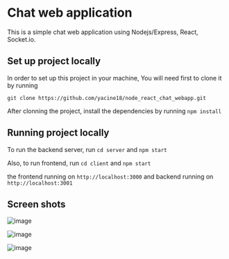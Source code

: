 # Chat web application
This is a simple chat web application using Nodejs/Express, React, Socket.io.

## Set up project locally
In order to set up this project in your machine, You will need first to clone it by running 

`
git clone https://github.com/yacine18/node_react_chat_webapp.git
`

After clonning the project, install the dependencies by running
`
npm install
`

## Running project locally

To run the backend server, run `cd server` and `npm start` 

Also, to run frontend, run `cd client` and `npm start`

the frontend running on `http://localhost:3000` and backend running on `http://localhost:3001`

## Screen shots

![image](https://user-images.githubusercontent.com/44382346/145387938-05e53def-6232-4c16-9d0e-46bf1d10326f.png)

![image](https://user-images.githubusercontent.com/44382346/145388045-4bd81d7f-7250-4826-a331-fa53dde831e7.png)

![image](https://user-images.githubusercontent.com/44382346/145388627-48272b31-d341-41ed-b668-2a5e15b84274.png)

